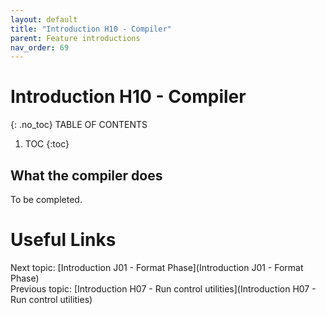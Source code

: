 ```yaml
---
layout: default
title: "Introduction H10 - Compiler"
parent: Feature introductions
nav_order: 69
---
```


# Introduction H10 - Compiler
{: .no_toc}
TABLE OF CONTENTS 
1. TOC
{:toc}  

## What the compiler does
To be completed.  
  


# Useful Links
Next topic: [Introduction J01 - Format Phase](Introduction J01 - Format Phase)  
Previous topic: [Introduction H07 - Run control utilities](Introduction H07 - Run control utilities)  

